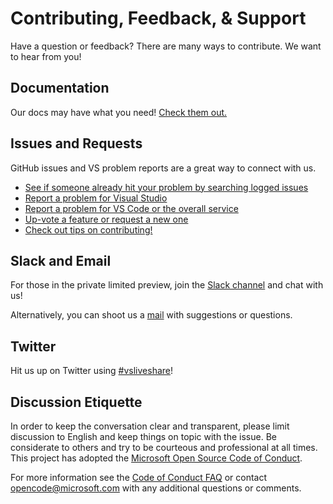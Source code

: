 # Contributing, Feedback, & Support

Have a question or feedback? There are many ways to contribute. We want to hear from you!

## Documentation

Our docs may have what you need!  [Check them out.](../README.md)

## Issues and Requests

GitHub issues and VS problem reports are a great way to connect with us.

- [See if someone already hit your problem by searching logged issues](http://aka.ms/vsls-issues)
- [Report a problem for Visual Studio](../CONTRIBUTING.md#filing-visual-studio-problems)
- [Report a problem for VS Code or the overall service](../CONTRIBUTING.md#filing-vs-code-or-general-service-problems)
- [Up-vote a feature or request a new one](http://aka.ms/vsls-feature-requests)
- [Check out tips on contributing!](../CONTRIBUTING.md#tip-writing-good-problem-reports-and-feature-requests)

## Slack and Email

For those in the private limited preview, join the [Slack channel](http://live-share.slack.com) and chat with us!

Alternatively, you can shoot us a [mail](mailto:vsls-feedback@microsoft.com) with suggestions or questions.

## Twitter

Hit us up on Twitter using [#vsliveshare](https://twitter.com/search?f=tweets&q=%23vsliveshare&src=typd)!

## Discussion Etiquette

In order to keep the conversation clear and transparent, please limit discussion to English and keep things on topic with the issue. Be considerate to others and try to be courteous and professional at all times. This project has adopted the [Microsoft Open Source Code of Conduct](https://opensource.microsoft.com/codeofconduct/).

For more information see the [Code of Conduct FAQ](https://opensource.microsoft.com/codeofconduct/faq/) or contact [opencode@microsoft.com](mailto:opencode@microsoft.com) with any additional questions or comments.
